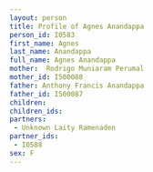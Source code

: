 ```yaml
---
layout: person
title: Profile of Agnes Anandappa
person_id: I0583
first_name: Agnes
last_name: Anandappa
full_name: Agnes Anandappa
mother:  Rodrigo Muniaram Perumal
mother_id: I500088
father: Anthony Francis Anandappa
father_id: I500087
children:
children_ids:
partners:
 - Unknown Laity Ramenaden
partner_ids:
 - I0588
sex: F
---
```


